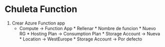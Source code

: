 # Chuleta Function

1. Crear Azure Function app
   - Compute -> Function App 
               * Rellenar
               * Nombre de funcion
               * Nuevo RG
               * Hosting Plan -> Consumption Plan
               * Storage Account -> Nueva
               * Location -> WestEurope
               * Storage Account -> Por defecto
